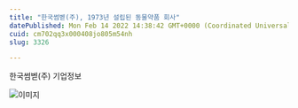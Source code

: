 ```yaml
---
title: "한국썸벧(주), 1973년 설립된 동물약품 회사"
datePublished: Mon Feb 14 2022 14:38:42 GMT+0000 (Coordinated Universal Time)
cuid: cm702qq3x000408jo805m54nh
slug: 3326

---
```



한국썸벧(주) 기업정보

![이미지](https://cdn.hashnode.com/res/hashnode/image/upload/v1739253690947/092992fb-b762-447d-bff9-c9ca915302f4.png)